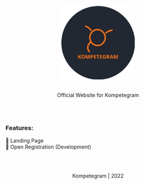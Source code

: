<div align="center">
	<img src="kompetegram.png" width="200" height="200">
</div>

<br>

<div align="center">
	<p>
		Official Website for Kompetegram <br>
	</p>
</div>
    <br><br>
    <h3>Features:</h3>
    🔹 Landing Page <br>
    🔹 Open Registration (Development)
    <br>
    
<br><br>
<p align="center">Kompetegram | 2022</p>
